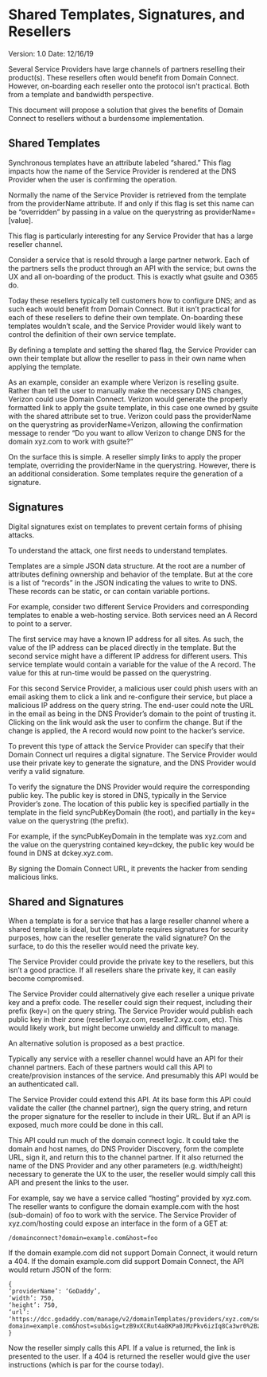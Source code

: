 # Shared Templates, Signatures, and Resellers

Version: 1.0
Date: 12/16/19

Several Service Providers have large channels of partners reselling their product(s). These resellers often would benefit from Domain Connect. However, on-boarding each reseller onto the protocol isn't practical. Both from a template and bandwidth perspective.

This document will propose a solution that gives the benefits of Domain Connect to resellers without a burdensome implementation.

## Shared Templates

Synchronous templates have an attribute labeled “shared.” This flag impacts how the name of the Service Provider is rendered at the DNS Provider when the user is confirming the operation.

Normally the name of the Service Provider is retrieved from the template from the providerName attribute. If and only if this flag is set this name can be “overridden” by passing in a value on the querystring as providerName=[value].

This flag is particularly interesting for any Service Provider that has a large reseller channel.

Consider a service that is resold through a large partner network. Each of the partners sells the product through an API with the service; but owns the UX and all on-boarding of the product.  This is exactly what gsuite and O365 do.

Today these resellers typically tell customers how to configure DNS; and as such each would benefit from Domain Connect. But it isn’t practical for each of these resellers to define their own template. On-boarding these templates wouldn’t scale, and the Service Provider would likely want to control the definition of their own service template.

By defining a template and setting the shared flag, the Service Provider can own their template but allow the reseller to pass in their own name when applying the template.

As an example, consider an example where Verizon is reselling gsuite.  Rather than tell the user to manually make the necessary DNS changes, Verizon could use Domain Connect. Verizon would generate the properly formatted link to apply the gsuite template, in this case one owned by gsuite with the shared attribute set to true.  Verizon could pass the providerName on the querystring as providerName=Verizon, allowing the confirmation message to render “Do you want to allow Verizon to change DNS for the domain xyz.com to work with gsuite?”

On the surface this is simple. A reseller simply links to apply the proper template, overriding the providerName in the querystring. However, there is an additional consideration. Some templates require the generation of a signature.

## Signatures

Digital signatures exist on templates to prevent certain forms of phising attacks.

To understand the attack, one first needs to understand templates.

Templates are a simple JSON data structure. At the root are a number of attributes defining ownership and behavior of the template. But at the core is a list of “records” in the JSON indicating the values to write to DNS. These records can be static, or can contain variable portions.

For example, consider two different Service Providers and corresponding templates to enable a web-hosting service. Both services need an A Record to point to a server.

The first service may have a known IP address for all sites. As such, the value of the IP address can be placed directly in the template. But the second service might have a different IP address for different users. This service template would contain a variable for the value of the A record. The value for this at run-time would be passed on the querystring.

For this second Service Provider, a malicious user could phish users with an email asking them to click a link and re-configure their service, but place a malicious IP address on the query string. The end-user could note the URL in the email as being in the DNS Provider’s domain to the point of trusting it. Clicking on the link would ask the user to confirm the change. But if the change is applied, the A record would now point to the hacker’s service.

To prevent this type of attack the Service Provider can specify that their Domain Connect url requires a digital signature. The Service Provider would use their private key to generate the signature, and the DNS Provider would verify a valid signature.

To verify the signature the DNS Provider would require the corresponding public key. The public key is stored in DNS, typically in the Service Provider’s zone.  The location of this public key is specified partially in the template in the field syncPubKeyDomain (the root), and partially in the key= value on the querystring (the prefix).

For example, if the syncPubKeyDomain in the template was xyz.com and the value on the querystring contained key=dckey, the public key would be found in DNS at dckey.xyz.com.

By signing the Domain Connect URL, it prevents the hacker from sending malicious links.

## Shared and Signatures

When a template is for a service that has a large reseller channel where a shared template is ideal, but the template requires signatures for security purposes, how can the reseller generate the valid signature? On the surface, to do this the reseller would need the private key.

The Service Provider could provide the private key to the resellers, but this isn’t a good practice. If all resellers share the private key, it can easily become compromised.

The Service Provider could alternatively give each reseller a unique private key and a prefix code. The reseller could sign their request, including their prefix (key=) on the query string. The Service Provider would publish each public key in their zone (reseller1.xyz.com, reseller2.xyz.com, etc). This would likely work, but might become unwieldy and difficult to manage.

An alternative solution is proposed as a best practice.

Typically any service with a reseller channel would have an API for their channel partners. Each of these partners would call this API to create/provision instances of the service. And presumably this API would be an authenticated call.

The Service Provider could extend this API. At its base form this API could validate the caller (the channel partner), sign the query string, and return the proper signature for the reseller to include in their URL. But if an API is exposed, much more could be done in this call.

This API could run much of the domain connect logic. It could take the domain and host names, do DNS Provider Discovery, form the complete URL, sign it, and return this to the channel partner. If it also returned the name of the DNS Provider and any other parameters (e.g. width/height) necessary to generate the UX to the user, the reseller would simply call this API and present the links to the user.

For example, say we have a service called “hosting” provided by xyz.com.  The reseller wants to configure the domain example.com with the host (sub-domain) of foo to work with the service.  The Service Provider of xyz.com/hosting could expose an interface in the form of a GET at:

    /domainconnect?domain=example.com&host=foo

If the domain example.com did not support Domain Connect, it would return a 404.  If the domain example.com did support Domain Connect, the API would return JSON of the form:

    {
	‘providerName’: ‘GoDaddy’,
	‘width’: 750,
	‘height’: 750,
	‘url’: ‘https://dcc.godaddy.com/manage/v2/domainTemplates/providers/xyz.com/services/hosting/apply?domain=example.com&host=sub&sig=tzB9xXCRut4a8KPa0JMzPkv6izIq8Ca3wr0%2BzIedet2NRrYoT6NXBv1Bpghxjf03q3jPv1xOcyN0oRt6L%2B2wKxjTn3%2FlbCA%2B%2FjZSnIFJQWyb7mEwsOeIru5oFq6kitxiT6ILjDkSsACPpopCwzQSNMxqc34ym85q1GfoYyhgXUefwJh0JXBFbU7b4j6H72Op7FKZyO%2BLML81MEH7VgvuclWAhelzAseO5lloqA7t6G6wiCeehQpYvEmtC0L88v0hqgWifpyAjcg3XBQyLWGlqFh9TEZmiA3qSTWeXonO%2FdIlKUZd3gW1S%2FC79M6WG0DF6gk5Usa%2F%2F3CZX5DpIUOHHg%3D%3D&key=_dck1’
    }

Now the reseller simply calls this API. If a value is returned, the link is presented to the user. If a 404 is returned the reseller would give the user instructions (which is par for the course today).
